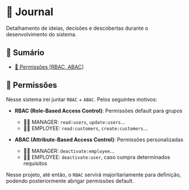 # 📓 Journal

Detalhamento de ideias, decisões e descobertas durante o desenvolvimento do sistema.

## 📑 Sumário

- [🔐 Permissões [RBAC, ABAC]](#permissões)

## 🔐 Permissões

Nesse sistema irei juntar `RBAC` + `ABAC`. Pelos seguintes motivos:
- **RBAC (Role-Based Access Control)**: Permissões default para grupos
  - 👨‍💼 MANAGER: `read:users`, `update:users`...
  - 👩‍💻 EMPLOYEE: `read:customers`, `create:customers`...

- **ABAC (Attribute-Based Access Control)**: Permissões personalizadas
  - 👨‍💼 MANAGER: `deactivate:employee`...
  - 👩‍💻 EMPLOYEE: `deactivate:user`, caso cumpra determinados requisitos

Nesse projeto, até então, o `RBAC` servirá majoritariamente para definição, podendo posteriormente abrigar permissões default.